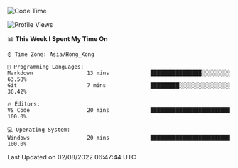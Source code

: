 <!--START_SECTION:waka-->
![Code Time](http://img.shields.io/badge/Code%20Time-21%20hrs%2043%20mins-blue)

![Profile Views](http://img.shields.io/badge/Profile%20Views-0-blue)

📊 **This Week I Spent My Time On** 

```text
⌚︎ Time Zone: Asia/Hong_Kong

💬 Programming Languages: 
Markdown                 13 mins             ████████████████░░░░░░░░░   63.58% 
Git                      7 mins              █████████░░░░░░░░░░░░░░░░   36.42%

🔥 Editors: 
VS Code                  20 mins             █████████████████████████   100.0%

💻 Operating System: 
Windows                  20 mins             █████████████████████████   100.0%

```


 Last Updated on 02/08/2022 06:47:44 UTC
<!--END_SECTION:waka-->
